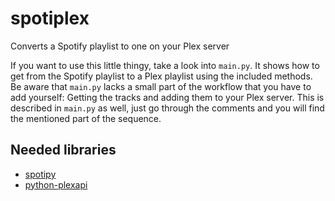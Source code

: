 # spotiplex
Converts a Spotify playlist to one on your Plex server

If you want to use this little thingy, take a look into `main.py`. It shows how to get from the Spotify playlist to a Plex playlist using the included methods.
Be aware that `main.py` lacks a small part of the workflow that you have to add yourself: Getting the tracks and adding them to your Plex server. This is described in `main.py` as well, just go through the comments and you will find the mentioned part of the sequence.


## Needed libraries
- [spotipy](https://github.com/plamere/spotipy)
- [python-plexapi](https://github.com/pkkid/python-plexapi)
